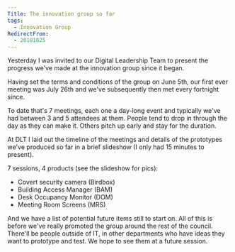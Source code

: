```yaml
---
Title: The innovation group so far
tags:
  - Innovation Group
RedirectFrom:
  - 20181025
---
```

Yesterday I was invited to our Digital Leadership Team to present the progress we've made at the innovation group since it began.

Having set the terms and conditions of the group on June 5th, our first ever meeting was July 26th and we've subsequently then met every fortnight since.

To date that's 7 meetings, each one a day-long event and typically we've had between 3 and 5 attendees at them. People tend to drop in through the day as they can make it. Others pitch up early and stay for the duration.

At DLT I laid out the timeline of the meetings and details of the prototypes we've produced so far in a brief slideshow (I only had 15 minutes to present).

7 sessions, 4 products (see the slideshow for pics):

* Covert security camera (Birdbox)
* Building Access Manager (BAM)
* Desk Occupancy Monitor (DOM)
* Meeting Room Screens (MRS)

And we have a list of potential future items still to start on. All of this is before we've really promoted the group around the rest of the council. There'll be people outside of IT, in other departments who have ideas they want to prototype and test. We hope to see them at a future session.